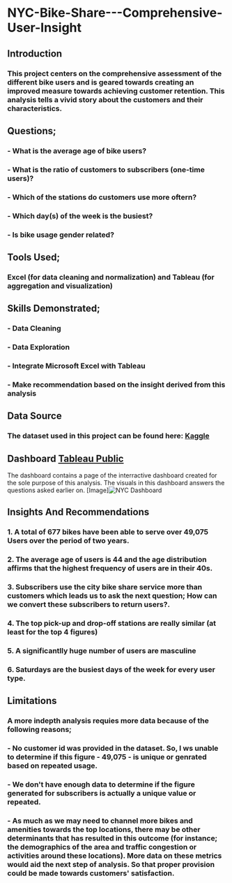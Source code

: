 # NYC-Bike-Share---Comprehensive-User-Insight

## Introduction
### This project centers on the comprehensive assessment of the different bike users and is geared towards creating an improved measure towards achieving customer retention. This analysis tells a vivid story about the customers and their characteristics.


## Questions;
### - What is the average age of bike users?
### - What is the ratio of customers to subscribers (one-time users)?
### - Which of the stations do customers use more oftern?
### - Which day(s) of the week is the busiest?
### - Is bike usage gender related?


## Tools Used; 
### Excel (for data cleaning and normalization) and Tableau (for aggregation and visualization)


## Skills Demonstrated;
### - Data Cleaning
### - Data Exploration
### - Integrate Microsoft Excel with Tableau
### - Make recommendation based on the insight derived from this analysis


## Data Source 
### The dataset used in this project can be found here: [Kaggle](https://www.kaggle.com/datasets/akkithetechie/new-york-city-bike-share-dataset)


## Dashboard [Tableau Public](https://public.tableau.com/views/NYC_Bike_Share2015_2017/Dashboard2?:language=en-US&:sid=&:display_count=n&:origin=viz_share_link)
The dashboard contains a page of the interractive dashboard created for the sole purpose of this analysis. The visuals in this dashboard answers the questions asked earlier on. 
[Image]![NYC Dashboard](https://github.com/NURATBASHIRU/NYC-Bike-Share---Comprehensive-User-Insight/assets/167202411/62784862-d0d4-4569-8d11-8ccdc2bc8760)


## Insights And Recommendations
### 1. A total of 677 bikes have been able to serve over 49,075 Users over the period of two years. 
### 2. The average age of users is 44 and the age distribution affirms that the highest frequency of users are in their 40s.
### 3. Subscribers use the city bike share service more than customers which leads us to ask the next question; How can we convert these subscribers to return users?. 
### 4. The top pick-up and drop-off stations are really similar (at least for the top 4 figures) 
### 5. A significantlly huge number of users are masculine
### 6. Saturdays are the busiest days of the week for every user type.

## Limitations
### A more indepth analysis requies more data because of the following reasons;
### - No customer id was provided in the dataset. So, I ws unable to determine if this figure - 49,075 - is unique or genrated based on repeated usage.
### - We don't have enough data to determine if the figure generated for subscribers is actually a unique value or repeated.
### - As much as we may need to channel more bikes and amenities towards the top locations, there may be other determinants that has resulted in this outcome (for instance; the demographics of the area and traffic congestion or activities around these locations). More data on these metrics would aid the next step of analysis.   So that proper provision could be made towards customers' satisfaction.

